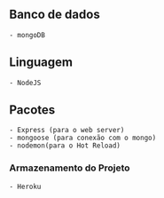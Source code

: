 ## Banco de dados 
    - mongoDB
## Linguagem
    - NodeJS 
## Pacotes
    - Express (para o web server)
    - mongoose (para conexão com o mongo)
    - nodemon(para o Hot Reload)
### Armazenamento do Projeto
    - Heroku
    
